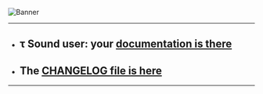 ![Banner](https://tau.canardoux.xyz/images/banner5.png)

-------------------------------------------------------------------------------------

- ## τ Sound user: your [documentation is there](https://tau.canardoux.xyz/readme.html)
- ## The [CHANGELOG file is here](https://tau.canardoux.xyz/changelog.html)

-----------------------------------------------------------------------------------------------------------------------------------
